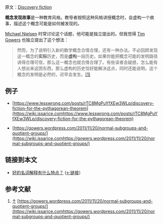 原文：[Discovery fiction](https://wiki.issarice.com/wiki/Discovery_fiction)

**概念发现故事**是一种教育风格。教导者按照这种风格讲授概念时，会虚构一个故事，描述这个概念可能是如何被发现的。

[Michael Nielsen](https://wiki.issarice.com/wiki/Michael_Nielsen) 时常讨论这个话题，他可能是独立提出的。但我觉得 [Tim Gowers](https://wiki.issarice.com/index.php?title=Tim_Gowers&action=edit&redlink=1) 也独立提出了这个想法：

> 然而，为了说明引入新的数学概念合情合理，还有一种办法。不必回顾发现这一概念的**实际**历史，而是**虚构**一段历史。如果你能把概念可能的发明路径讲得合理可信，那么这一概念也就合情合理了。有些读者会疑惑，怎么能有人想出来这团东西，那么虚构的历史恰好能解决这点，同时还能说明，这个概念的发明是必然的，迟早会发生。[[1]](https://wiki.issarice.com#cite_note-1)

> 

> 

## 例子

* [https://www.lesswrong.com/posts/rTC8MgPuYfXEw3WLp/discovery-fiction-for-the-pythagorean-theorem](https://wiki.issarice.comhttps://www.lesswrong.com/posts/rTC8MgPuYfXEw3WLp/discovery-fiction-for-the-pythagorean-theorem)

* [https://gowers.wordpress.com/2011/11/20/normal-subgroups-and-quotient-groups/](https://wiki.issarice.comhttps://gowers.wordpress.com/2011/11/20/normal-subgroups-and-quotient-groups/)

## 链接到本文

* [好的名词解释有什么特点？](https://wiki.issarice.com/wiki/What_makes_a_word_explanation_good%3F)  ([←链接](https://wiki.issarice.com/index.php?title=Special:WhatLinksHere&target=What+makes+a+word+explanation+good%3F)）

## 参考文献

1. [↑](https://wiki.issarice.com#cite_ref-1) [https://gowers.wordpress.com/2011/11/20/normal-subgroups-and-quotient-groups/](https://wiki.issarice.comhttps://gowers.wordpress.com/2011/11/20/normal-subgroups-and-quotient-groups/)